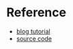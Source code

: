 # Reference

 - [blog tutorial](https://hackernoon.com/learn-blockchains-by-building-one-117428612f46)
 - [source code](https://github.com/dvf/blockchain/blob/master/blockchain.py)